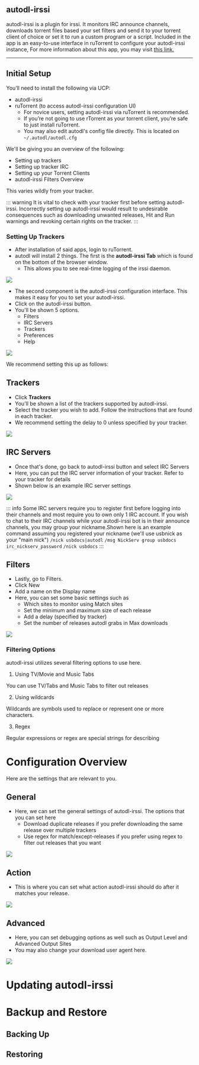 ## autodl-irssi

autodl-irssi is a plugin for irssi. It monitors IRC announce channels, downloads torrent files based your set filters and send it to your torrent client of choice or set it to run a custom program or a script. Included in the app is an easy-to-use interface in ruTorrent to configure your autodl-irssi instance, For more information about this app, you may visit [this link.](https://autodl-community.github.io/autodl-irssi/)

***

## Initial Setup

You’ll need to install the following via UCP:

* autodl-irssi
* ruTorrent (to access autodl-irssi configuration UI)
  * For novice users, setting autodl-irssi via ruTorrent is recommended.
  * If you’re not going to use rTorrent as your torrent client, you’re safe to just install ruTorrent.
  * You may also edit autodl's config file directly. This is located on `~/.autodl/autodl.cfg`

We'll be giving you an overview of the following:

* Setting up trackers
* Setting up tracker IRC
* Setting up your Torrent Clients
* autodl-irssi Filters Overview

This varies wildly from your tracker.

::: warning
It is vital to check with your tracker first before setting autodl-irssi. Incorrectly setting up autodl-irssi would result to undesirable consequences such as downloading unwanted releases, Hit and Run warnings and revoking certain rights on the tracker.
:::

### Setting Up Trackers

* After installation of said apps, login to ruTorrent.
* autodl will install 2 things. The first is the **autodl-irssi Tab** which is found on the bottom of the browser window.
  * This allows you to see real-time logging of the irssi daemon.

![](https://docs.usbx.me/uploads/images/gallery/2020-04/image-1587308288920.png)

* The second component is the autodl-irssi configuration interface. This makes it easy for you to set your autodl-irssi.
* Click on the autodl-irssi button.
* You'll be shown 5 options.
  * Filters
  * IRC Servers
  * Trackers
  * Preferences
  * Help

![](https://docs.usbx.me/uploads/images/gallery/2020-04/image-1587307763428.png)

We recommend setting this up as follows:

## Trackers

* Click **Trackers**
* You'll be shown a list of the trackers supported by autodl-irssi.
* Select the tracker you wish to add. Follow the instructions that are found in each tracker.
* We recommend setting the delay to 0 unless specified by your tracker.

![](https://docs.usbx.me/uploads/images/gallery/2020-04/image-1587308056109.png)

## IRC Servers

* Once that's done, go back to autodl-irssi button and select IRC Servers
* Here, you can put the IRC server information of your tracker. Refer to your tracker for details
* Shown below is an example IRC server settings

![](https://docs.usbx.me/uploads/images/gallery/2020-04/image-1587308435625.png)

::: info
Some IRC servers require you to register first before logging into their channels and most require you to own only 1 IRC account. If you wish to chat to their IRC channels while your autodl-irssi bot is in their announce channels, you may group your nickname.Shown here is an example command assuming you registered your nickname (we'll use usbnick as your "main nick")
`/nick usbdocs|autodl`
`/msg NickServ group usbdocs irc_nickserv_password`
`/nick usbdocs`
:::

## Filters

* Lastly, go to Filters.
* Click New
* Add a name on the Display name
* Here, you can set some basic settings such as
  * Which sites to monitor using Match sites
  * Set the minimum and maximum size of each release
  * Add a delay (specified by tracker)
  * Set the number of releases autodl grabs in Max downloads

![](https://docs.usbx.me/uploads/images/gallery/2020-04/image-1587308952904.png)

### Filtering Options

autodl-irssi utilizes several filtering options to use here.

1. Using TV/Movie and Music Tabs

You can use TV/Tabs and Music Tabs to filter out releases 

2. Using wildcards

Wildcards are symbols used to replace or represent one or more characters.

3. Regex

Regular expressions or regex are special strings for describing 

# Configuration Overview

Here are the settings that are relevant to you.

## General

* Here, we can set the general settings of autodl-irssi. The options that you can set here 
  * Download duplicate releases if you prefer downloading the same release over multiple trackers
  * Use regex for match/except-releases if you prefer using regex to filter out releases that you want

![](https://docs.usbx.me/uploads/images/gallery/2020-04/image-1587306865292.png)

## Action

* This is where you can set what action autodl-irssi should do after it matches your release.

![](https://docs.usbx.me/uploads/images/gallery/2020-04/image-1587307124395.png)

## Advanced

* Here, you can set debugging options as well such as Output Level and Advanced Output Sites
* You may also change your download user agent here.

![](https://docs.usbx.me/uploads/images/gallery/2020-04/image-1587307209878.png)

# Updating autodl-irssi
# Backup and Restore
## Backing Up
## Restoring